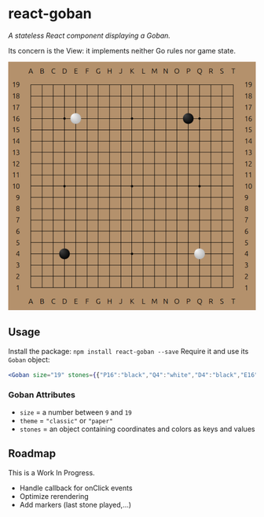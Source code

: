 # react-goban

*A stateless React component displaying a Goban.*

Its concern is the View: it implements neither Go rules nor game state.

![SVGoban demo](demo/demo.png)

## Usage

Install the package: `npm install react-goban --save`
Require it and use its `Goban` object:

```jsx
<Goban size="19" stones={{"P16":"black","Q4":"white","D4":"black","E16":"white"}}/>
```

### Goban Attributes
* `size` = a number between `9` and `19`
* `theme` = `"classic"` or `"paper"`
* `stones` = an object containing coordinates and colors as keys and values 

## Roadmap

This is a Work In Progress.
* Handle callback for onClick events
* Optimize rerendering
* Add markers (last stone played,...)

